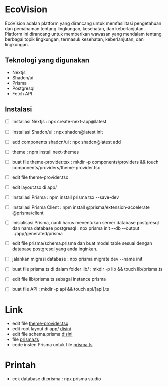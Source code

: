 # EcoVision

EcoVision adalah platform yang dirancang untuk memfasilitasi pengetahuan dan pemahaman tentang lingkungan, kesehatan, dan keberlanjutan. Platform ini dirancang untuk memberikan wawasan yang mendalam tentang berbagai topik lingkungan, termasuk kesehatan, keberlanjutan, dan lingkungan.

## Teknologi yang digunakan

- Nextjs
- Shadcn/ui
- Prisma
- Postgresql
- Fetch API

## Instalasi

- [ ] Installasi Nextjs : npx create-next-app@latest
- [ ] Installasi Shadcn/ui : npx shadcn@latest init
- [ ] add components shadcn/ui : npx shadcn@latest add
- [ ] theme : npm install next-themes
- [ ] buat file theme-provider.tsx : mkdir -p components/providers && touch components/providers/theme-provider.tsx
- [ ] edit file theme-provider.tsx
- [ ] edit layout.tsx di app/

- [ ] Installasi Prisma : npm install prisma tsx --save-dev
- [ ] Installasi Prisma Client : npm install @prisma/extension-accelerate @prisma/client
- [ ] Inisialisasi Prisma, nanti harus menentukan server database postgresql dan nama database postgresql : npx prisma init --db --output ../app/generated/prisma
- [ ] edit file prisma/schema.prisma dan buat model table sesuai dengan database postgresql yang anda inginkan.
- [ ] jalankan migrasi database : npx prisma migrate dev --name init
- [ ] buat file prisma.ts di dalam folder lib/ : mkdir -p lib && touch lib/prisma.ts
- [ ] edit file lib/prisma.ts sebagai instance prisma
- [ ] buat file API : mkdir -p api && touch api/[api].ts

# Link

- edit file [theme-provider.tsx](https://ui.shadcn.com/docs/dark-mode/next#create-a-theme-provider)
- edit root layout di app/ [disini](ui.shadcn.com/docs/dark-mode/next#wrap-your-root-layout)
- edit file schema.prisma [disini](https://www.prisma.io/docs/guides/nextjs#22-define-your-prisma-schema)
- file [prisma.ts](https://www.prisma.io/docs/guides/nextjs#25-set-up-prisma-client)
- code insten Prisma untuk file [prisma.ts](https://www.prisma.io/docs/guides/nextjs#25-set-up-prisma-client)

# Printah

- cek database di prisma : npx prisma studio
